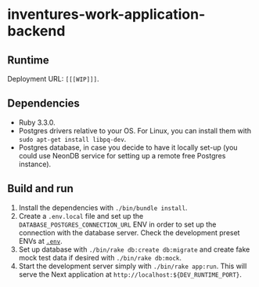# inventures-work-application-backend

## Runtime

Deployment URL: `[[[WIP]]]`.

## Dependencies

- Ruby 3.3.0.
- Postgres drivers relative to your OS. For Linux, you can install them with `sudo apt-get install libpq-dev`.
- Postgres database, in case you decide to have it locally set-up (you could use NeonDB service for setting up a remote free Postgres instance).

## Build and run

1. Install the dependencies with `./bin/bundle install`.
2. Create a `.env.local` file and set up the `DATABASE_POSTGRES_CONNECTION_URL` ENV in order to set up the connection with the database server. Check the development preset ENVs at [`.env`](.env).
3. Set up database with `./bin/rake db:create db:migrate` and create fake mock test data if desired with `./bin/rake db:mock`.
4. Start the development server simply with `./bin/rake app:run`. This will serve the Next application at `http://localhost:${DEV_RUNTIME_PORT}`.

